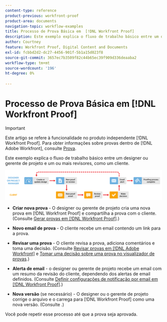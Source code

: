 ```yaml
---
content-type: reference
product-previous: workfront-proof
product-area: documents
navigation-topic: workflow-examples
title: Processo de Prova Básica em  [!DNL Workfront Proof]
description: Este exemplo explica o fluxo de trabalho básico entre um designer ou gerente de projeto e um ou mais revisores, como um cliente.
author: Courtney
feature: Workfront Proof, Digital Content and Documents
exl-id: fcbbd2d2-dc27-4456-901f-5b1a15d023f8
source-git-commit: 3657ec7b3509f82c44b65ec39f909d336deaaba2
workflow-type: tm+mt
source-wordcount: '196'
ht-degree: 0%

---
```


# Processo de Prova Básica em [!DNL Workfront Proof]

>[!IMPORTANT]
>
>Este artigo se refere à funcionalidade no produto independente [!DNL Workfront Proof]. Para obter informações sobre provas dentro de [!DNL Adobe Workfront], consulte [Prova](../../../review-and-approve-work/proofing/proofing.md).

Este exemplo explica o fluxo de trabalho básico entre um designer ou gerente de projeto e um ou mais revisores, como um cliente.

![basic_workflow.png](assets/basic_workflow.png)

* **Criar nova prova** - O designer ou gerente de projeto cria uma nova prova em [!DNL Workfront Proof] e compartilha a prova com o cliente. (Consulte [Gerar provas em [!DNL Workfront Proof]](../../../workfront-proof/wp-work-proofsfiles/create-proofs-and-files/generate-proofs.md).)

* **Novo email de prova** - O cliente recebe um email contendo um link para a prova.

* **Revisar uma prova** - O cliente revisa a prova, adiciona comentários e toma uma decisão. (Consulte [Revisar provas em [!DNL Adobe Workfront]](../../../review-and-approve-work/proofing/reviewing-proofs-within-workfront/review-proofs-in-wf.md) e [Tomar uma decisão sobre uma prova no visualizador de provas](../../../review-and-approve-work/proofing/reviewing-proofs-within-workfront/make-a-decision-on-a-proof/make-decisions-on-proof.md).)

* **Alerta de email** - o designer ou gerente de projeto recebe um email com um resumo da revisão do cliente, dependendo dos alertas de email definidos. (Consulte [Definir configurações de notificação por email em [!DNL Workfront Proof]](../../../workfront-proof/wp-emailsntfctns/email-alerts/config-email-notification-settings-wp.md).)

* **Nova versão** (se necessário) - O designer ou o gerente de projeto corrige o arquivo e o carrega para [!DNL Workfront Proof] como uma nova versão. (Consulte .)

Você pode repetir esse processo até que a prova seja aprovada.
